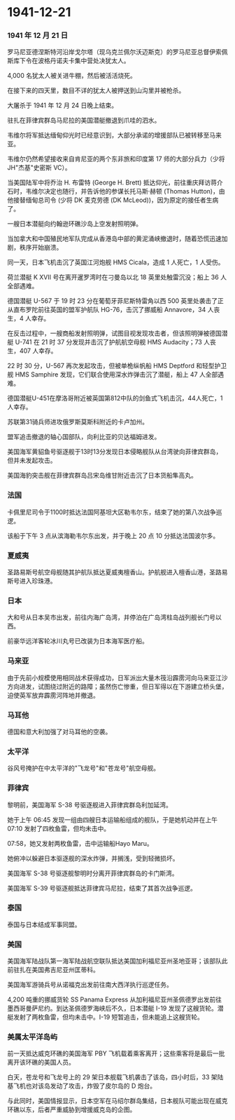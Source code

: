 # 1941-12-21

### 1941 年 12 月 21 日

罗马尼亚德涅斯特河沿岸戈尔塔（现乌克兰佩尔沃迈斯克）的罗马尼亚总督伊索佩斯库下令在波格丹诺夫卡集中营处决犹太人。

4,000 名犹太人被关进牛棚，然后被活活烧死。

在接下来的四天里，数目不详的犹太人被押送到山沟里并被枪杀。

大屠杀于 1941 年 12 月 24 日晚上结束。

驻扎在菲律宾群岛马尼拉的美国潜艇撤退到爪哇的泗水。

韦维尔将军抵达缅甸仰光时已经意识到，大部分承诺的增援部队已被转移至马来亚。

韦维尔仍然希望接收来自肯尼亚的两个东非旅和印度第 17 师的大部分兵力（少将
JH"杰基"史密斯 VC）。

当美国陆军中将乔治 H. 布雷特 (George H. Brett)
抵达仰光，前往重庆拜访蒋介石时，韦维尔决定也随行，并告诉他的参谋长托马斯·赫顿
(Thomas Hutton)，由他接替缅甸总司令 (少将 DK 麦克劳德 (DK
McLeod))，因为原定的接任者生病了。

一艘日本潜艇向约翰逊环礁沙岛上空发射照明弹。

当加拿大和中国殖民地军队完成从香港岛中部的黄泥涌峡撤退时，随着恐慌迅速加剧，秩序开始崩溃。

同一天，日本飞机击沉了英国江河炮舰 HMS Cicala，造成 1 人死亡，1 人受伤。

荷兰潜艇 K XVII 号在离开暹罗湾时在刁曼岛以北 18 英里处触雷沉没；船上 36
人全部遇难。

德国潜艇 U-567 于 19 时 23 分在葡萄牙菲尼斯特雷角以西 500
英里处袭击了正从直布罗陀前往英国的盟军护航队 HG-76，击沉了挪威船
Annavore，34 人丧生，4 人幸存。

在反击过程中，一艘商船发射照明弹，试图目视发现攻击者，但该照明弹被德国潜艇
U-741 在 21 时 37 分发现并击沉了护航航空母舰 HMS Audacity；73
人丧生，407 人幸存。

22 时 30 分，U-567 再次发起攻击，但被单桅纵帆船 HMS Deptford
和轻型护卫舰 HMS Samphire 发现，它们联合使用深水炸弹击沉了潜艇，船上 47
人全部遇难。

德国潜艇U-451在摩洛哥附近被英国第812中队的剑鱼式飞机击沉，44人死亡，1人幸存。

苏联第31骑兵师进攻俄罗斯莫斯科附近的卡卢加州。

盟军追击撤退的轴心国部队，向利比亚的贝达福姆进发。

美国海军黄貂鱼号驱逐舰于13时13分发现日本侵略舰队从台湾驶向菲律宾群岛，但并未发起攻击。

美国海豹突击舰在菲律宾群岛吕宋岛维甘附近击沉了日本货船隼高丸。

### 法国

卡佩里尼司令于1100时抵达法国阿基坦大区勒韦尔东，结束了她的第八次战争巡逻。

该船于下午 3 点从滨海勒韦尔东出发，并于晚上 20 点 10 分抵达法国波尔多。

### 夏威夷

圣路易斯号航空母舰随其护航队抵达夏威夷檀香山。护航舰进入檀香山港，圣路易斯号进入珍珠港。

### 日本

大和号从日本吴市出发，前往内海广岛湾，并停泊在广岛湾柱岛战列舰长门号以西。

前豪华远洋客轮冰川丸号已改装为日本海军医疗船。

### 马来亚

由于先前小规模使用相同战术获得成功，日军派出大量木筏沿霹雳河向马来亚江沙方向进发，试图绕过附近的路障；虽然伤亡惨重，但日军得以在下游建立桥头堡，迫使英军放弃霹雳河阵地并撤退。

### 马耳他

德国和意大利加强了对马耳他的空袭。

### 太平洋

谷风号掩护在中太平洋的"飞龙号"和"苍龙号"航空母舰。

### 菲律宾

黎明前，美国海军 S-38 号驱逐舰进入菲律宾群岛利加延湾。

她于上午 06:45 发现一组由四艘日本运输船组成的舰队，于是她机动并在上午
07:10 发射了四枚鱼雷，但均未击中。

07:58，她又发射两枚鱼雷，击中运输船Hayo Maru。

她俯冲以躲避日本驱逐舰的深水炸弹，并搁浅，受到轻微损坏。

美国海军 S-38 号驱逐舰黎明时分离开菲律宾群岛的卡门斯湾。

美国海军 S-39 号驱逐舰抵达菲律宾马尼拉，结束了其首次战争巡逻。

### 泰国

泰国与日本结成军事同盟。

### 美国

美国海军陆战队第一海军陆战航空联队抵达美国加利福尼亚州圣地亚哥；该部队此前驻扎在美国弗吉尼亚州匡蒂科。

美国海军游骑兵号从诺福克出发前往南大西洋执行巡逻任务。

4,200 吨重的挪威货轮 SS Panama Express
从加利福尼亚州圣佩德罗出发前往墨西哥曼萨尼约。到达圣佩德罗海峡后不久，日本潜艇
I-19 发现了这艘货轮。潜艇发射了两枚鱼雷，但均未击中。I-19
短暂追击，但未能追上这艘货轮。

### 美属太平洋岛屿

前一天抵达威克环礁的美国海军 PBY
飞机载着乘客离开；这些乘客将是最后一批离开该环礁的美国人员。

白天，苍龙号和飞龙号上的 29 架日本舰载飞机袭击了该岛，四小时后，33
架陆基飞机也对该岛发动了攻击，炸毁了皮尔岛的 D 炮台。

与此同时，美国情报显示，日本空军在马绍尔群岛集结，日本舰队可能出现在威克环礁以东，后者严重威胁到增援威克岛的企图。